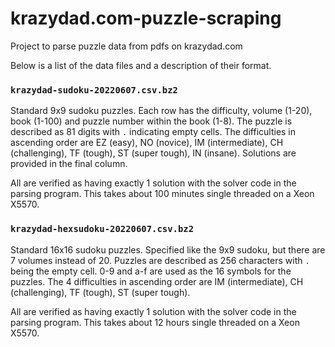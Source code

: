 # krazydad.com-puzzle-scraping
Project to parse puzzle data from pdfs on krazydad.com

Below is a list of the data files and a description of their format.

### `krazydad-sudoku-20220607.csv.bz2`

Standard 9x9 sudoku puzzles. Each row has the difficulty, volume (1-20), book
(1-100) and puzzle number within the book (1-8). The puzzle is described as 81
digits with `.` indicating empty cells. The difficulties in ascending order are
EZ (easy), NO (novice), IM (intermediate), CH (challenging), TF (tough), ST
(super tough), IN (insane). Solutions are provided in the final column.

All are verified as having exactly 1 solution with the solver code in the
parsing program. This takes about 100 minutes single threaded on a Xeon X5570.

### `krazydad-hexsudoku-20220607.csv.bz2`

Standard 16x16 sudoku puzzles. Specified like the 9x9 sudoku, but there are 7
volumes instead of 20. Puzzles are described as 256 characters with `.` being
the empty cell. 0-9 and a-f are used as the 16 symbols for the puzzles. The 4
difficulties in ascending order are IM (intermediate), CH (challenging), TF
(tough), ST (super tough).

All are verified as having exactly 1 solution with the solver code in the
parsing program. This takes about 12 hours single threaded on a Xeon X5570.
